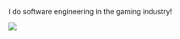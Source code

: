 I do software engineering in the gaming industry!

![](https://komarev.com/ghpvc/?username=roeii&color=blue)
